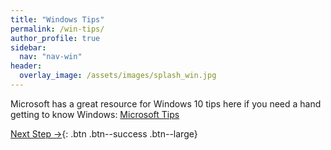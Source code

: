 ```yaml
---
title: "Windows Tips"
permalink: /win-tips/
author_profile: true
sidebar:
  nav: "nav-win"
header:
  overlay_image: /assets/images/splash_win.jpg
---
```


Microsoft has a great resource for Windows 10 tips here if you need a hand getting to know Windows:
[Microsoft Tips](https://support.microsoft.com/en-us/tips/home)


[Next Step &rarr;](/end/){: .btn .btn--success .btn--large}
